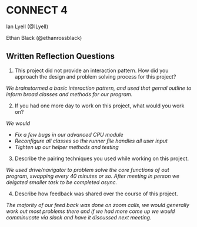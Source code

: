 # CONNECT 4
Ian Lyell (@ILyell)

Ethan Black (@ethanrossblack)

## Written Reflection Questions

1. This project did not provide an interaction pattern. How did you approach the design and problem solving process for this project?
  
  _We brainstormed a basic interaction pattern, and used that gernal outline to inform broad classes and methods for our program._

2. If you had one more day to work on this project, what would you work on?
  
  _We would_
  
  * _Fix a few bugs in our advanced CPU module_
  * _Reconfigure all classes so the runner file handles all user input_
  * _Tighten up our helper methods and testing_

3. Describe the pairing techniques you used while working on this project.

_We used drive/navigator to problem solve the core functions of out program, swapping every 40 minutes or so. After meeting in person we delgated smaller task to be completed async._

4. Describe how feedback was shared over the course of this project.

_The majority of our feed back was done on zoom calls, we would generally work out most problems there and if we had more come up we would comminucate via slack and have it discussed next meeting._
